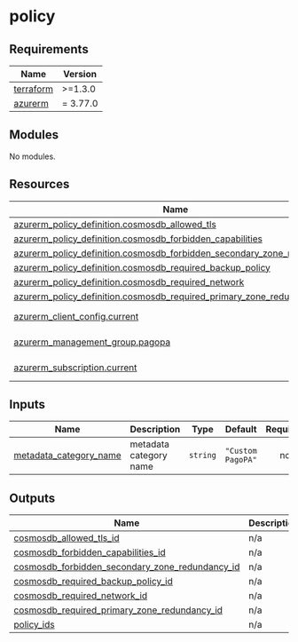 # policy

<!-- markdownlint-disable -->
<!-- BEGINNING OF PRE-COMMIT-TERRAFORM DOCS HOOK -->
## Requirements

| Name | Version |
|------|---------|
| <a name="requirement_terraform"></a> [terraform](#requirement\_terraform) | >=1.3.0 |
| <a name="requirement_azurerm"></a> [azurerm](#requirement\_azurerm) | = 3.77.0 |

## Modules

No modules.

## Resources

| Name | Type |
|------|------|
| [azurerm_policy_definition.cosmosdb_allowed_tls](https://registry.terraform.io/providers/hashicorp/azurerm/3.77.0/docs/resources/policy_definition) | resource |
| [azurerm_policy_definition.cosmosdb_forbidden_capabilities](https://registry.terraform.io/providers/hashicorp/azurerm/3.77.0/docs/resources/policy_definition) | resource |
| [azurerm_policy_definition.cosmosdb_forbidden_secondary_zone_redundancy](https://registry.terraform.io/providers/hashicorp/azurerm/3.77.0/docs/resources/policy_definition) | resource |
| [azurerm_policy_definition.cosmosdb_required_backup_policy](https://registry.terraform.io/providers/hashicorp/azurerm/3.77.0/docs/resources/policy_definition) | resource |
| [azurerm_policy_definition.cosmosdb_required_network](https://registry.terraform.io/providers/hashicorp/azurerm/3.77.0/docs/resources/policy_definition) | resource |
| [azurerm_policy_definition.cosmosdb_required_primary_zone_redundancy](https://registry.terraform.io/providers/hashicorp/azurerm/3.77.0/docs/resources/policy_definition) | resource |
| [azurerm_client_config.current](https://registry.terraform.io/providers/hashicorp/azurerm/3.77.0/docs/data-sources/client_config) | data source |
| [azurerm_management_group.pagopa](https://registry.terraform.io/providers/hashicorp/azurerm/3.77.0/docs/data-sources/management_group) | data source |
| [azurerm_subscription.current](https://registry.terraform.io/providers/hashicorp/azurerm/3.77.0/docs/data-sources/subscription) | data source |

## Inputs

| Name | Description | Type | Default | Required |
|------|-------------|------|---------|:--------:|
| <a name="input_metadata_category_name"></a> [metadata\_category\_name](#input\_metadata\_category\_name) | metadata category name | `string` | `"Custom PagoPA"` | no |

## Outputs

| Name | Description |
|------|-------------|
| <a name="output_cosmosdb_allowed_tls_id"></a> [cosmosdb\_allowed\_tls\_id](#output\_cosmosdb\_allowed\_tls\_id) | n/a |
| <a name="output_cosmosdb_forbidden_capabilities_id"></a> [cosmosdb\_forbidden\_capabilities\_id](#output\_cosmosdb\_forbidden\_capabilities\_id) | n/a |
| <a name="output_cosmosdb_forbidden_secondary_zone_redundancy_id"></a> [cosmosdb\_forbidden\_secondary\_zone\_redundancy\_id](#output\_cosmosdb\_forbidden\_secondary\_zone\_redundancy\_id) | n/a |
| <a name="output_cosmosdb_required_backup_policy_id"></a> [cosmosdb\_required\_backup\_policy\_id](#output\_cosmosdb\_required\_backup\_policy\_id) | n/a |
| <a name="output_cosmosdb_required_network_id"></a> [cosmosdb\_required\_network\_id](#output\_cosmosdb\_required\_network\_id) | n/a |
| <a name="output_cosmosdb_required_primary_zone_redundancy_id"></a> [cosmosdb\_required\_primary\_zone\_redundancy\_id](#output\_cosmosdb\_required\_primary\_zone\_redundancy\_id) | n/a |
| <a name="output_policy_ids"></a> [policy\_ids](#output\_policy\_ids) | n/a |
<!-- END OF PRE-COMMIT-TERRAFORM DOCS HOOK -->
